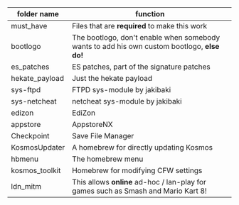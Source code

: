 folder name | function
------------|-----------
must_have | Files that are **required** to make this work
bootlogo | The bootlogo, don't enable when somebody wants to add his own custom bootlogo, **else do!**
es_patches | ES patches, part of the signature patches
hekate_payload | Just the hekate payload
sys-ftpd | FTPD sys-module by jakibaki
sys-netcheat | netcheat sys-module by jakibaki
edizon | EdiZon
appstore | AppstoreNX
Checkpoint | Save File Manager
KosmosUpdater | A homebrew for directly updating Kosmos
hbmenu | The homebrew menu
kosmos_toolkit | Homebrew for modifying CFW settings
ldn_mitm | This allows **online** ad-hoc / lan-play for games such as Smash and Mario Kart 8!
